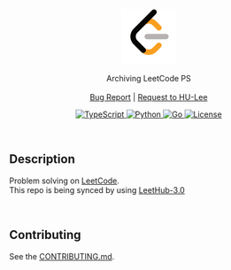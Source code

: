 <p align="center">
  <a href="https://github.com/HU-Lee/LeetCode">
    <img src="logo.png" alt="Logo">
  </a>

  <p align="center">
    Archiving LeetCode PS
    <br>
    <br>
    <a href="https://github.com/HU-Lee/LeetCode/issues">Bug Report</a>
    |
    <a href="https://github.com/HU-Lee/LeetCode/issues">Request to HU-Lee</a>
  </p>

  <p align="center">
    <a href="https://www.typescriptlang.org/">
      <img src="https://img.shields.io/badge/TypeScript-3178C6.svg?style=flat&logo=TypeScript&logoColor=white" alt="TypeScript">
    </a>
    <a href="https://www.python.org/">
      <img src="https://img.shields.io/badge/Python-3776AB.svg?style=flat&logo=Python&logoColor=white" alt="Python">
    </a>
    <a href="https://go.dev/">
      <img src="https://img.shields.io/badge/Go-00ADD8?logo=go&logoColor=fff&style=flat" alt="Go">
    </a>
    <a href="./LICENSE">
      <img src="https://img.shields.io/github/license/HU-Lee/LeetCode" alt="License">
    </a>
  </p>
</p>

<!-- Content -->

<br>

## Description

Problem solving on [LeetCode][leetcode].  
This repo is being synced by using [LeetHub-3.0][leethub]

[leetcode]: https://leetcode.com/HU-Lee/
[leethub]: https://github.com/raphaelheinz/LeetHub-3.0

<br>

## Contributing

See the [CONTRIBUTING.md][contributing].

[contributing]: ./CONTRIBUTING.md
